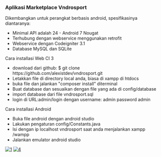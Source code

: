 <h3>Aplikasi Marketplace Vndrosport</h3>
<p>Dikembangkan untuk perangkat berbasis android, spesifikasinya diantaranya:<p>
<ul>
  <li>Minimal API adalah 24 - Android 7 Nougat</li>
  <li>Terhubung dengan webservice menggunakan retrofit</li>
  <li>Webservice dengan Codeigniter 3.1</li>
  <li>Database MySQL dan SQLite</li>
</ul>


<p>Cara installasi Web CI 3</p>
<ul>
    <li>download dari github: $ git clone https://github.com/alexistdev/vndrosport.git</li>
	<li>Letakkan file di directory local anda, biasa di xampp di htdocs</li>
	<li>buka file dan jalankan "composer install" diterminal</li>
	<li>Buat database dan sesuaikan dengan file yang ada di config/database</li>
	<li>import database dari file vndrosport.sql</li>
	<li>login di URL:admin/login dengan username: admin password admin</li>
</ul>

<p>Cara installasi Android</p>
<ul>
	<li>Buka file android dengan android studio</li>
	<li>Lakukan pengaturan config/Constants.java</li>
	<li>Isi dengan ip localhost vndrosport saat anda menjalankan xampp /wampp</li>
	<li>Jalankan emulator android studio</li>
</ul>

<a href='https://postimg.cc/gnFLMHgf' target='_blank'><img src='https://i.postimg.cc/rFzGwhxF/1.png' border='0' alt='1'/></a>
<a href='https://postimg.cc/Btxnv9CV' target='_blank'><img src='https://i.postimg.cc/VshrDz0m/4.png' border='0' alt='4'/></a>



